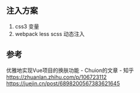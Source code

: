 ## 注入方案
1. css3 变量  
2. webpack less scss 动态注入

## 参考
优雅地实现Vue项目的换肤功能 - Chuion的文章 - 知乎
https://zhuanlan.zhihu.com/p/106723112  
https://juejin.cn/post/6898200567383621645  